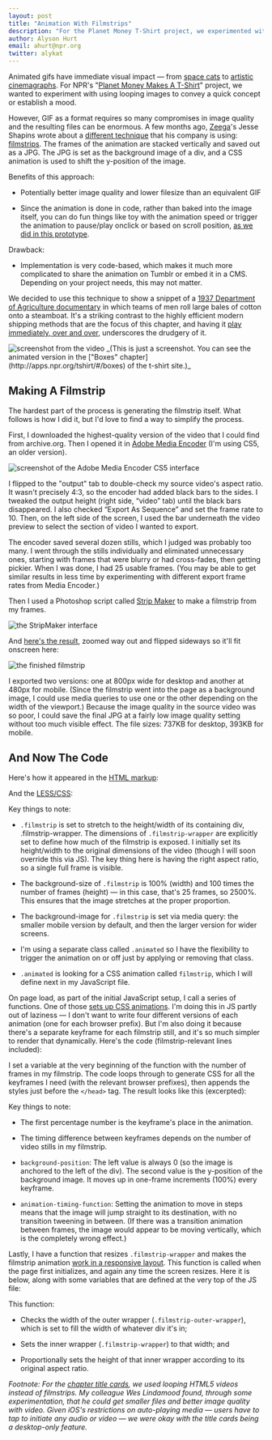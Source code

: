 ```yaml
---
layout: post
title: "Animation With Filmstrips"
description: "For the Planet Money T-Shirt project, we experimented with an alternative to animated GIFs."
author: Alyson Hurt
email: ahurt@npr.org
twitter: alykat 
---
```

Animated gifs have immediate visual impact &mdash; from [space cats](http://collegecandy.files.wordpress.com/2013/09/pizza_cat_in_space.gif) to [artistic cinemagraphs](http://iwdrm.tumblr.com/). For NPR's "[Planet Money Makes A T-Shirt](http://apps.npr.org/tshirt/)" project, we wanted to experiment with using looping images to convey a quick concept or establish a mood.

However, GIF as a format requires so many compromises in image quality and the resulting files can be enormous. A few months ago, [Zeega](http://zeega.com)'s Jesse Shapins wrote about a [different technique](https://medium.com/p/de37c61e1d71) that his company is using: [filmstrips](http://www.niemanlab.org/2013/09/can-you-build-a-better-gif-zeega-wants-to-remake-the-aged-animation-format-for-mobile/). The frames of the animation are stacked vertically and saved out as a JPG. The JPG is set as the background image of a div, and a CSS animation is used to shift the y-position of the image.

Benefits of this approach: 

* Potentially better image quality and lower filesize than an equivalent GIF

* Since the animation is done in code, rather than baked into the image itself, you can do fun things like toy with the animation speed or trigger the animation to pause/play onclick or based on scroll position, [as we did in this prototype](http://apps.npr.org/tshirt/prototypes/filmstrip-06.html).

Drawback: 

* Implementation is very code-based, which makes it much more complicated to share the animation on Tumblr or embed it in a CMS. Depending on your project needs, this may not matter.

We decided to use this technique to show a snippet of a [1937 Department of Agriculture documentary](https://archive.org/details/CEP165) in which teams of men roll large bales of cotton onto a steamboat. It's a striking contrast to the highly efficient modern shipping methods that are the focus of this chapter, and having it [play immediately, over and over](http://apps.npr.org/tshirt/#/boxes), underscores the drudgery of it.

<img src="/img/posts/filmstrip-original.jpg" alt="screenshot from the video" />
_(This is just a screenshot. You can see the animated version in the ["Boxes" chapter](http://apps.npr.org/tshirt/#/boxes) of the t-shirt site.)_


Making A Filmstrip
------------------

The hardest part of the process is generating the filmstrip itself.  What follows is how I did it, but I'd love to find a way to simplify the process.

First, I downloaded the highest-quality version of the video that I could find from archive.org. Then I opened it in [Adobe Media Encoder](http://www.adobe.com/products/mediaencoder.html) (I'm using CS5, an older version).

<img src="/img/posts/filmstrip-encoder-1.png" alt="screenshot of the Adobe Media Encoder CS5 interface" />

I flipped to the "output" tab to double-check my source video's aspect ratio. It wasn't precisely 4:3, so the encoder had added black bars to the sides. I tweaked the output height (right side, “video” tab) until the black bars disappeared. I also checked “Export As Sequence” and set the frame rate to 10. Then, on the left side of the screen, I used the bar underneath the video preview to select the section of video I wanted to export.

The encoder saved several dozen stills, which I judged was probably too many. I went through the stills individually and eliminated unnecessary ones, starting with frames that were blurry or had cross-fades, then getting pickier. When I was done, I had 25 usable frames. (You may be able to get similar results in less time by experimenting with different export frame rates from Media Encoder.)

Then I used a Photoshop script called [Strip Maker](http://ps-scripts.com/bb/viewtopic.php?t=2489) to make a filmstrip from my frames.

<img src="/img/posts/filmstrip-stripmaker.png" alt="the StripMaker interface" />

And [here's the result](http://apps.npr.org/tshirt/img/filmstrip-cotton-archive.jpg), zoomed way out and flipped sideways so it'll fit onscreen here:

<img src="/img/posts/filmstrip-strip.png" alt="the finished filmstrip" />

I exported two versions: one at 800px wide for desktop and another at 480px for mobile. (Since the filmstrip went into the page as a background image, I could use media queries to use one or the other depending on the width of the viewport.) Because the image quality in the source video was so poor, I could save the final JPG at a fairly low image quality setting without too much visible effect. The file sizes: 737KB for desktop, 393KB for mobile.


And Now The Code
----------------

Here's how it appeared in the [HTML markup](https://github.com/nprapps/tshirt/blob/master/templates/_chapter_boxes.html#L32-L41):

<script src="https://gist.github.com/alykat/8319004.js"> </script>

And the [LESS/CSS](https://github.com/nprapps/tshirt/blob/master/less/app.less#L1306-L1329):

<script src="https://gist.github.com/alykat/8319352.js"> </script>

Key things to note:

* ```.filmstrip``` is set to stretch to the height/width of its containing div, .filmstrip-wrapper. The dimensions of ```.filmstrip-wrapper``` are explicitly set to define how much of the filmstrip is exposed. I initially set its height/width to the original dimensions of the video (though I will soon override this via JS). The key thing here is having the right aspect ratio, so a single full frame is visible.

* The background-size of ```.filmstrip``` is 100% (width) and 100 times the number of frames (height) &mdash; in this case, that's 25 frames, so 2500%. This ensures that the image stretches at the proper proportion.

* The background-image for ```.filmstrip``` is set via media query: the smaller mobile version by default, and then the larger version for wider screens.

* I'm using a separate class called ```.animated``` so I have the flexibility to trigger the animation on or off just by applying or removing that class.

* ```.animated``` is looking for a CSS animation called ```filmstrip```, which I will define next in my JavaScript file.

On page load, as part of the initial JavaScript setup, I call a series of functions. One of those [sets up CSS animations](https://github.com/nprapps/tshirt/blob/master/www/js/app.js#L492-L540). I'm doing this in JS partly out of laziness &mdash; I don't want to write four different versions of each animation (one for each browser prefix). But I'm also doing it because there's a separate keyframe for each filmstrip still, and it's so much simpler to render that dynamically. Here's the code (filmstrip-relevant lines included):

<script src="https://gist.github.com/alykat/8319458.js"> </script>

I set a variable at the very beginning of the function with the number of frames in my filmstrip. The code loops through to generate CSS for all the keyframes I need (with the relevant browser prefixes), then appends the styles just before the ```</head>``` tag. The result looks like this (excerpted):

<script src="https://gist.github.com/alykat/8319511.js"> </script>

Key things to note:

* The first percentage number is the keyframe's place in the animation.

* The timing difference between keyframes depends on the number of video stills in my filmstrip.

* ```background-position```: The left value is always 0 (so the image is anchored to the left of the div). The second value is the y-position of the background image. It moves up in one-frame increments (100%) every keyframe.

* ```animation-timing-function```: Setting the animation to move in steps means that the image will jump straight to its destination, with no transition tweening in between. (If there was a transition animation between frames, the image would appear to be moving vertically, which is the completely wrong effect.)

Lastly, I have a function that resizes ```.filmstrip-wrapper``` and makes the filmstrip animation [work in a responsive layout](https://github.com/nprapps/tshirt/blob/master/www/js/app.js#L546-L550). This function is called when the page first initializes, and again any time the screen resizes. Here it is below, along with some variables that are defined at the very top of the JS file:

<script src="https://gist.github.com/alykat/8319550.js"> </script>

This function:

* Checks the width of the outer wrapper (```.filmstrip-outer-wrapper```), which is set to fill the width of whatever div it's in;

* Sets the inner wrapper (```.filmstrip-wrapper```) to that width; and

* Proportionally sets the height of that inner wrapper according to its original aspect ratio.

_Footnote: For the [chapter title cards](http://apps.npr.org/tshirt/#/cotton), we used looping HTML5 videos instead of filmstrips. My colleague Wes Lindamood found, through some experimentation, that he could get smaller files and better image quality with video. Given iOS's restrictions on auto-playing media &mdash; users have to tap to initiate any audio or video &mdash; we were okay with the title cards being a desktop-only feature._